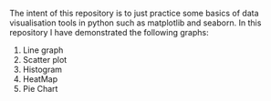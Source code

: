 The intent of this repository is to just practice some basics of data visualisation tools in python such as matplotlib and seaborn. In this repository I have demonstrated the following graphs:
1. Line graph
2. Scatter plot
3. Histogram
4. HeatMap
5. Pie Chart 
